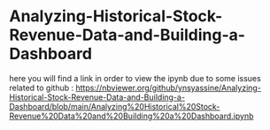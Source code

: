 # Analyzing-Historical-Stock-Revenue-Data-and-Building-a-Dashboard

here you will find a link in order to view the ipynb due to some issues related to github :
https://nbviewer.org/github/ynsyassine/Analyzing-Historical-Stock-Revenue-Data-and-Building-a-Dashboard/blob/main/Analyzing%20Historical%20Stock-Revenue%20Data%20and%20Building%20a%20Dashboard.ipynb
